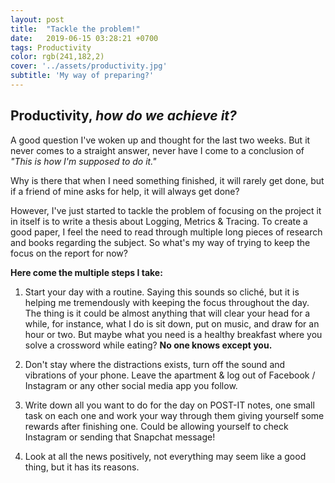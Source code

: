 ```yaml
---
layout: post
title:  "Tackle the problem!"
date:   2019-06-15 03:28:21 +0700
tags: Productivity
color: rgb(241,182,2)
cover: '../assets/productivity.jpg'
subtitle: 'My way of preparing?'
---
```


## **Productivity**, *how do we achieve it?*

A good question I've woken up and thought for the last two weeks. But it never comes to a straight answer, never have I come to a conclusion of *"This is how I'm supposed to do it."*

Why is there that when I need something finished, it will rarely get done, but if a friend of mine asks for help, it will always get done?

However, I've just started to tackle the problem of focusing on the project it in itself is to write a thesis about Logging, Metrics & Tracing. To create a good paper, I feel the need to read through multiple long pieces of research and books regarding the subject. So what's my way of trying to keep the focus on the report for now?

**Here come the multiple steps I take:**

1. Start your day with a routine.
Saying this sounds so cliché, but it is helping me tremendously with keeping the focus throughout the day. The thing is it could be almost anything that will clear your head for a while, for instance, what I do is sit down, put on music, and draw for an hour or two. But maybe what you need is a healthy breakfast where you solve a crossword while eating? **No one knows except you.**

2. Don't stay where the distractions exists, turn off the sound and vibrations of your phone. Leave the apartment & log out of Facebook / Instagram or any other social media app you follow.

3. Write down all you want to do for the day on POST-IT notes, one small task on each one and work your way through them giving yourself some rewards after finishing one. Could be allowing yourself to check Instagram or sending that Snapchat message!

4. Look at all the news positively, not everything may seem like a good thing, but it has its reasons.
